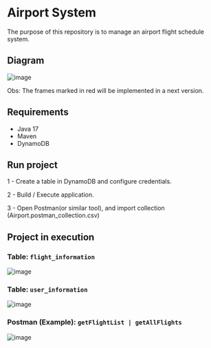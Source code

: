 # Airport System

The purpose of this repository is to manage an airport flight schedule system.

## Diagram

![image](https://user-images.githubusercontent.com/34632499/151645499-23f86ad7-0c69-41c9-9aea-ea473b8a1e5f.png)

Obs: The frames marked in red will be implemented in a next version.


## Requirements

- Java 17
- Maven
- DynamoDB

## Run project

1 - Create a table in DynamoDB and configure credentials.

2 - Build / Execute application.

3 - Open Postman(or similar tool), and import collection (Airport.postman_collection.csv) 

## Project in execution

### Table: `flight_information`

![image](https://user-images.githubusercontent.com/34632499/151645682-bcba6c0a-275d-4fab-9912-d279b49a93d4.png)

### Table: `user_information`

![image](https://user-images.githubusercontent.com/34632499/151645715-7a501076-e917-40de-8ec0-83d10e0bd385.png)

### Postman (Example): `getFlightList | getAllFlights`

![image](https://user-images.githubusercontent.com/34632499/151645763-7740efa4-4c56-4c44-9c2f-d3f486e51c1d.png)

